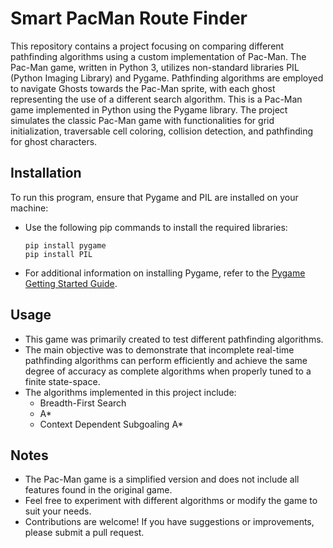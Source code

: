 # Smart PacMan Route Finder

This repository contains a project focusing on comparing different pathfinding algorithms using a custom implementation of Pac-Man. The Pac-Man game, written in Python 3, utilizes non-standard libraries PIL (Python Imaging Library) and Pygame. Pathfinding algorithms are employed to navigate Ghosts towards the Pac-Man sprite, with each ghost representing the use of a different search algorithm. This is a Pac-Man game implemented in Python using the Pygame library. The project simulates the classic Pac-Man game with functionalities for grid initialization, traversable cell coloring, collision detection, and pathfinding for ghost characters.

## Installation

To run this program, ensure that Pygame and PIL are installed on your machine:

- Use the following pip commands to install the required libraries:
    ```
    pip install pygame
    pip install PIL
    ```
- For additional information on installing Pygame, refer to the [Pygame Getting Started Guide](https://www.pygame.org/wiki/GettingStarted).

## Usage

- This game was primarily created to test different pathfinding algorithms.
- The main objective was to demonstrate that incomplete real-time pathfinding algorithms can perform efficiently and achieve the same degree of accuracy as complete algorithms when properly tuned to a finite state-space.
- The algorithms implemented in this project include:
  - Breadth-First Search
  - A*
  - Context Dependent Subgoaling A*

## Notes

- The Pac-Man game is a simplified version and does not include all features found in the original game.
- Feel free to experiment with different algorithms or modify the game to suit your needs.
- Contributions are welcome! If you have suggestions or improvements, please submit a pull request.
